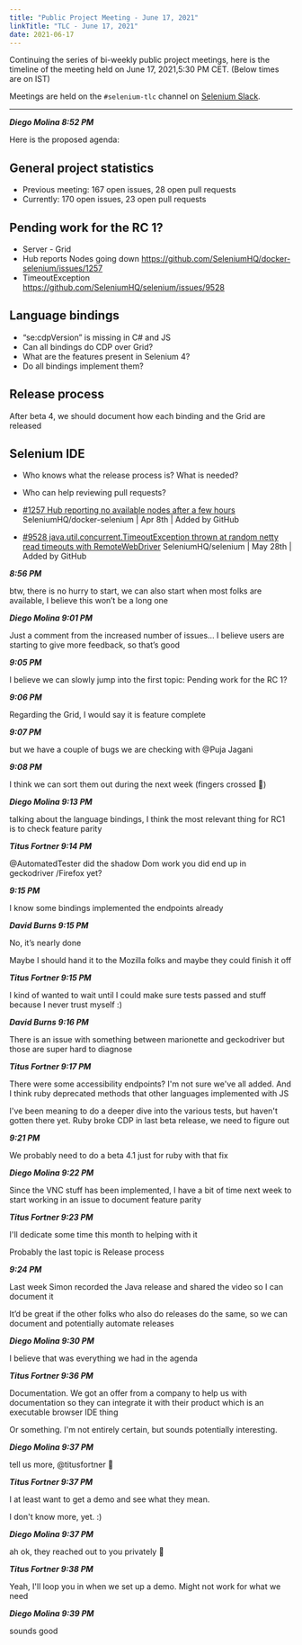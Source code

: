```yaml
---
title: "Public Project Meeting - June 17, 2021"
linkTitle: "TLC - June 17, 2021"
date: 2021-06-17
---
```



Continuing the series of bi-weekly public project meetings, here is the
timeline of the meeting held on June 17, 2021,5:30 PM CET. (Below times are on IST)

Meetings are held on the `#selenium-tlc` channel on [Selenium Slack](https://seleniumhq.slack.com/join/shared_invite/enQtODAwOTUzOTM5OTEwLTZjZjgzN2ExOTBmZGE0NjkwYzA2Nzc0MjczMGYwYjdiNGQ5YjI0ZjdjYjFhMjVlMjFkZWJmNDYyMmU1OTYyM2Y).

---   

_***Diego Molina  8:52 PM***_

Here is the proposed agenda:

## General project statistics

* Previous meeting: 167 open issues, 28 open pull requests
* Currently: 170 open issues, 23 open pull requests

## Pending work for the RC 1?

* Server - Grid
* Hub reports Nodes going down https://github.com/SeleniumHQ/docker-selenium/issues/1257
* TimeoutException https://github.com/SeleniumHQ/selenium/issues/9528

## Language bindings

* “se:cdpVersion” is missing in C# and JS
* Can all bindings do CDP over Grid?
* What are the features present in Selenium 4?
* Do all bindings implement them?

## Release process

After beta 4, we should document how each binding and the Grid are released

## Selenium IDE

* Who knows what the release process is? What is needed?
* Who can help reviewing pull requests?

* [#1257 Hub reporting no available nodes after a few hours](https://github.com/SeleniumHQ/docker-selenium|SeleniumHQ/docker-selenium) SeleniumHQ/docker-selenium | Apr 8th | Added by GitHub

* [#9528 java.util.concurrent.TimeoutException thrown at random netty read timeouts with RemoteWebDriver](https://github.com/SeleniumHQ/selenium|SeleniumHQ/selenium) SeleniumHQ/selenium | May 28th | Added by GitHub

_***8:56 PM***_

btw, there is no hurry to start, we can also start when most folks are available, I believe this won’t be a long one

_***Diego Molina  9:01 PM***_

Just a comment from the increased number of issues…
I believe users are starting to give more feedback, so that’s good

_***9:05 PM***_

I believe we can slowly jump into the first topic:
Pending work for the RC 1?

_***9:06 PM***_

Regarding the Grid, I would say it is feature complete

_***9:07 PM***_

but we have a couple of bugs we are checking with @Puja Jagani

_***9:08 PM***_

I think we can sort them out during the next week
(fingers crossed :slightly_smiling_face:)

_***Diego Molina  9:13 PM***_

talking about the language bindings, I think the most relevant thing for RC1 is to check feature parity

_***Titus Fortner  9:14 PM***_

@AutomatedTester did the shadow Dom work you did end up in geckodriver /Firefox yet?

_***9:15 PM***_

I know some bindings implemented the endpoints already

_***David Burns  9:15 PM***_

No, it’s nearly done

Maybe I should hand it to the Mozilla folks and maybe they could finish it off

_***Titus Fortner  9:15 PM***_

I kind of wanted to wait until I could make sure tests 
passed and stuff because I never trust myself :)

_***David Burns  9:16 PM***_

There is an issue with something between marionette and geckodriver but those are super hard to diagnose

_***Titus Fortner  9:17 PM***_

There were some accessibility endpoints? I'm not sure we've all added. 
And I think ruby deprecated methods that other languages implemented with JS

I've been meaning to do a deeper dive into the various tests, but haven't gotten there yet. 
Ruby broke CDP in last beta release, we need to figure out

_***9:21 PM***_

We probably need to do a beta 4.1 just for ruby with that fix

_***Diego Molina  9:22 PM***_

Since the VNC stuff has been implemented, I have a bit of time next week to start working in an issue to document feature parity

_***Titus Fortner  9:23 PM***_

I'll dedicate some time this month to helping with it

Probably the last topic is
Release process

_***9:24 PM***_

Last week Simon recorded the Java release and shared the video so I can document it

It’d be great if the other folks who also do releases do the same, 
so we can document and potentially automate releases

_***Diego Molina  9:30 PM***_

I believe that was everything we had in the agenda

_***Titus Fortner  9:36 PM***_

Documentation. We got an offer from a company to help us with documentation so they can integrate it with their product which is an executable browser IDE thing

Or something. I'm not entirely certain, but sounds potentially interesting.

_***Diego Molina  9:37 PM***_

tell us more, @titusfortner :slightly_smiling_face:

_***Titus Fortner  9:37 PM***_

I at least want to get a demo and see what they mean.

I don't know more, yet. :)

_***Diego Molina  9:37 PM***_

ah ok, they reached out to you privately :slightly_smiling_face:

_***Titus Fortner  9:38 PM***_

Yeah, I'll loop you in when we set up a demo. Might not work for what we need

_***Diego Molina  9:39 PM***_

sounds good
